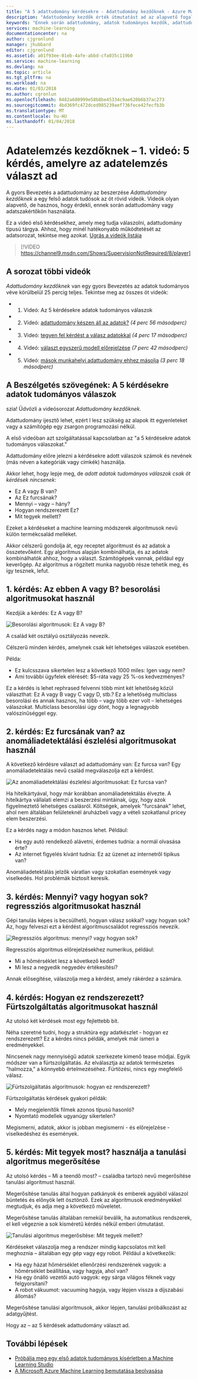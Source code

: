 ```yaml
---
title: "A 5 adattudomány kérdésekre - Adattudomány kezdőknek - Azure Machine Learning |} Microsoft Docs"
description: "Adattudomány kezdők érték útmutatást ad az alapvető fogalmait a 5 rövid videók, az 5 kérdések adatok tudományos válaszok kezdve. Az Azure gépi tanulás."
keywords: "Ennek során adattudomány, adatok tudományos kezdők, adattudomány kezdők, adatok tudományos alapjai, tudományos kérdésekre, adatok tudományos videó, adatok tudományos bemutatása"
services: machine-learning
documentationcenter: na
author: cjgronlund
manager: jhubbard
editor: cjgronlund
ms.assetid: a01f93ee-01eb-4afe-abbd-cfa035c119b0
ms.service: machine-learning
ms.devlang: na
ms.topic: article
ms.tgt_pltfrm: na
ms.workload: na
ms.date: 01/03/2018
ms.author: cgronlun
ms.openlocfilehash: 0482a680999e58b8be45334c9ae620b6b37ac273
ms.sourcegitcommit: 4bd369fc472dced985239aef736fece42fecfb3b
ms.translationtype: MT
ms.contentlocale: hu-HU
ms.lasthandoff: 01/04/2018
---
```

# <a name="data-science-for-beginners-video-1-the-5-questions-data-science-answers"></a>Adatelemzés kezdőknek – 1. videó: 5 kérdés, amelyre az adatelemzés választ ad
A gyors Bevezetés a adattudomány az beszerzése *Adattudomány kezdőknek* a egy felső adatok tudósok az öt rövid videók. Videók olyan alapvető, de hasznos, hogy érdekli, ennek során adattudomány vagy adatszakértőkön használata.

Ez a videó első kérdésekhez, amely meg tudja válaszolni, adattudomány típusú tárgya. Ahhoz, hogy minél hatékonyabb működtetését az adatsorozat, tekintse meg azokat. [Ugrás a videók listája](#other-videos-in-this-series)
<br>

> [!VIDEO https://channel9.msdn.com/Shows/SupervisionNotRequired/8/player]
>
>

## <a name="other-videos-in-this-series"></a>A sorozat többi videók
*Adattudomány kezdőknek* van egy gyors Bevezetés az adatok tudományos véve körülbelül 25 percig teljes. Tekintse meg az összes öt videók:

* 1. Videó: Az 5 kérdésekre adatok tudományos válaszok
* 2. Videó: [adattudomány készen áll az adatok?](data-science-for-beginners-is-your-data-ready-for-data-science.md) *(4 perc 56 másodperc)*
* 3. Videó: [tegyen fel kérdést a válasz adatokkal](data-science-for-beginners-ask-a-question-you-can-answer-with-data.md) *(4 perc 17 másodperc)*
* 4. Videó: [választ egyszerű modell előrejelzése](data-science-for-beginners-predict-an-answer-with-a-simple-model.md) *(7 perc 42 másodperc)*
* 5. Videó: [mások munkahelyi adattudomány ehhez másolja](data-science-for-beginners-copy-other-peoples-work-to-do-data-science.md) *(3 perc 18 másodperc)*

## <a name="transcript-the-5-questions-data-science-answers"></a>A Beszélgetés szövegének: A 5 kérdésekre adatok tudományos válaszok
szia! Üdvözli a videósorozat *Adattudomány kezdőknek*.

Adattudomány ijesztő lehet, ezért I lesz szükség az alapok itt egyenleteket vagy a számítógép egy zsargon programozási nélkül.

A első videóban azt szolgáltatással kapcsolatban az "a 5 kérdésekre adatok tudományos válaszokat."

Adattudomány előre jelezni a kérdésekre adott válaszok számok és nevének (más néven a kategóriák vagy címkék) használja.

Akkor lehet, hogy lepje meg, de *adott adatok tudományos válaszok csak öt kérdések nincsenek*:

* Ez A vagy B van?
* Az Ez furcsának?
* Mennyi – vagy – hány?
* Hogyan rendszerezett Ez?
* Mit tegyek mellett?

Ezeket a kérdéseket a machine learning módszerek algoritmusok nevű külön termékcsalád melléket.

Akkor célszerű gondolja át, egy receptet algoritmust és az adatok a összetevőként. Egy algoritmus alapján kombinálhatja, és az adatok kombinálhatók ahhoz, hogy a választ. Számítógépek vannak, például egy keverőgép. Az algoritmus a rögzített munka nagyobb része tehetik meg, és így tesznek, lefut.

## <a name="question-1-is-this-a-or-b-uses-classification-algorithms"></a>1. kérdés: Az ebben A vagy B? besorolási algoritmusokat használ
Kezdjük a kérdés: Ez A vagy B?

![Besorolási algoritmusok: Ez A vagy B?](./media/data-science-for-beginners-the-5-questions-data-science-answers/classification-algorithms.png)

A család két osztályú osztályozás nevezik.

Célszerű minden kérdés, amelynek csak két lehetséges válaszok esetében.

Példa:

* Ez kulcsszava sikertelen lesz a következő 1000 miles: Igen vagy nem?
* Ami további ügyfelek elérését: $5-ráta vagy 25 %-os kedvezményes?

Ez a kérdés is lehet rephrased felvenni több mint két lehetőség közül választhat: Ez A vagy B vagy C vagy D, stb.?  Ez a lehetőség multiclass besorolási és annak hasznos, ha több – vagy több ezer volt – lehetséges válaszokat. Multiclass besorolási úgy dönt, hogy a legnagyobb valószínűséggel egy.

## <a name="question-2-is-this-weird-uses-anomaly-detection-algorithms"></a>2. kérdés: Ez furcsának van? az anomáliadetektálási észlelési algoritmusokat használ
A következő kérdésre választ ad adattudomány van: Ez furcsa van? Egy anomáliadetektálás nevű család megválaszolja ezt a kérdést.

![Az anomáliadetektálási észlelési algoritmusokat: Ez furcsa van?](./media/data-science-for-beginners-the-5-questions-data-science-answers/anomaly-detection-algorithms.png)

Ha hitelkártyával, hogy már korábban anomáliadetektálás élvezte. A hitelkártya vállalati elemzi a beszerzési mintáinak, úgy, hogy azok figyelmeztető lehetséges csalásról. Költségek, amelyek "furcsának" lehet, ahol nem általában felületeknél áruházbeli vagy a vételi szokatlanul pricey elem beszerzési.

Ez a kérdés nagy a módon hasznos lehet. Például:

* Ha egy autó rendelkező alávetni, érdemes tudnia: a normál olvasása érte?
* Az internet figyelés kívánt tudnia: Ez az üzenet az internetről tipikus van?

Anomáliadetektálás jelzők váratlan vagy szokatlan események vagy viselkedés. Hol problémák biztosít keresik.

## <a name="question-3-how-much-or-how-many-uses-regression-algorithms"></a>3. kérdés: Mennyi? vagy hogyan sok? regressziós algoritmusokat használ
Gépi tanulás képes is becsülhető, hogyan válasz sokkal? vagy hogyan sok? Az, hogy felveszi ezt a kérdést algoritmuscsaládot regressziós nevezik.

![Regressziós algoritmus: mennyi? vagy hogyan sok?](./media/data-science-for-beginners-the-5-questions-data-science-answers/regression-algorithms.png)

Regressziós algoritmus előrejelzésekhez numerikus, például:

* Mi a hőmérséklet lesz a következő kedd?  
* Mi lesz a negyedik negyedév értékesítési?

Annak elősegítése, válaszolja meg a kérdést, amely rákérdez a számára.

## <a name="question-4-how-is-this-organized-uses-clustering-algorithms"></a>4. kérdés: Hogyan ez rendszerezett? Fürtszolgáltatás algoritmusokat használ
Az utolsó két kérdések most egy fejlettebb bit.

Néha szeretné tudni, hogy a struktúra egy adatkészlet - hogyan ez rendszerezett? Ez a kérdés nincs példák, amelyek már ismeri a eredményekkel.

Nincsenek nagy mennyiségű adatok szerkezete kimenő tease módjai. Egyik módszer van a fürtszolgáltatás. Az elválasztja az adatok természetes "halmozza," a könnyebb értelmezéséhez. Fürtözési, nincs egy megfelelő válasz.

![Fürtszolgáltatás algoritmusok: hogyan ez rendszerezett?](./media/data-science-for-beginners-the-5-questions-data-science-answers/clustering-algorithms.png)

Fürtszolgáltatás kérdések gyakori példák:

* Mely megjelenítők filmek azonos típusú hasonló?
* Nyomtató modellek ugyanúgy sikertelen?

Megismerni, adatok, akkor is jobban megismerni - és előrejelzése - viselkedéshez és események.  

## <a name="question-5-what-should-i-do-now-uses-reinforcement-learning-algorithms"></a>5. kérdés: Mit tegyek most? használja a tanulási algoritmus megerősítése
Az utolsó kérdés – Mi a teendő most? – családba tartozó nevű megerősítése tanulási algoritmust használ.

Megerősítése tanulás által hogyan patkányok és emberek agyából válaszol büntetés és előnyök lett ösztönző. Ezek az algoritmusok eredményekkel megtudjuk, és adja meg a következő műveletet.

Megerősítése tanulás általában remekül beválik, ha automatikus rendszerek, el kell végeznie a sok kisméretű kérdés nélkül emberi útmutatást.

![Tanulási algoritmus megerősítése: Mit tegyek mellett?](./media/data-science-for-beginners-the-5-questions-data-science-answers/reinforcement-learning-algorithms.png)

Kérdéseket válaszolja meg a rendszer mindig kapcsolatos mit kell meghoznia – általában egy gép vagy egy robot. Például a következők:

* Ha egy házat hőmérséklet ellenőrzési rendszerének vagyok: a hőmérséklet beállítása, vagy hagyja, ahol van?  
* Ha egy önálló vezetői autó vagyok: egy sárga világos féknek vagy felgyorsítani?  
* A robot vákuumot: vacuuming hagyja, vagy lépjen vissza a díjszabási állomás?

Megerősítése tanulási algoritmusok, akkor lépjen, tanulási próbálkozást az adatgyűjtést.

Hogy az – az 5 kérdések adattudomány választ ad.

## <a name="next-steps"></a>További lépések
* [Próbálja meg egy első adatok tudományos kísérletben a Machine Learning Studio](create-experiment.md)
* [A Microsoft Azure Machine Learning bemutatása beolvasása](what-is-machine-learning.md)
